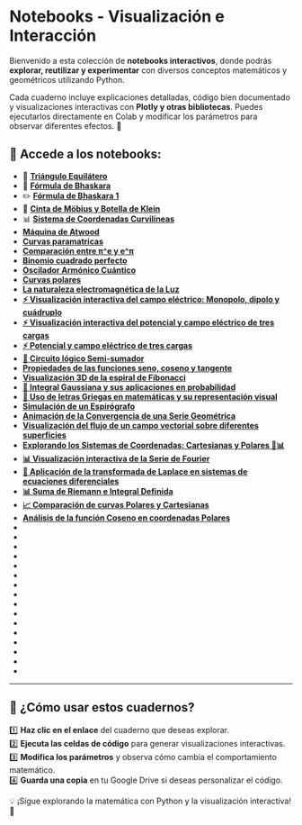 
# Notebooks - Visualización e Interacción  

Bienvenido a esta colección de **notebooks interactivos**, donde podrás **explorar, reutilizar y experimentar** con diversos conceptos matemáticos y geométricos utilizando Python.  

Cada cuaderno incluye explicaciones detalladas, código bien documentado y visualizaciones interactivas con **Plotly y otras bibliotecas**. Puedes ejecutarlos directamente en Colab y modificar los parámetros para observar diferentes efectos. 🚀  

## 🔗 Accede a los notebooks:  
- 📐 **[Triángulo Equilátero](https://colab.research.google.com/drive/1V2l_wsTrMvoHrcVP6qz1lL8Hp4pWPyX3?usp=sharing)**  
- 📏 **[Fórmula de Bhaskara](https://colab.research.google.com/drive/1i0sphVxFsYY3c2uf9hSCV5jLrWypAeQr?usp=sharing)**  
- ✏️ **[Fórmula de Bhaskara 1](https://colab.research.google.com/drive/1wHJhco9AbCYRL_1yN0LjxhrVm7my_6gu?usp=sharing)**  
- 🔄 **[Cinta de Möbius y Botella de Klein](https://colab.research.google.com/drive/1Zc9NQu15M7PnOQ0D7bQmcx04F_damHfp?usp=sharing)**  
- 📊 **[Sistema de Coordenadas Curvilíneas](https://colab.research.google.com/drive/1gsgRnXFv5slqyGZnq9LO7mXZeXlZcFRH?usp=sharing)**
- **[Máquina de Atwood](https://colab.research.google.com/drive/1gxpOhNMYvagw5_xxYNVri6sPQeZS1HGA?usp=sharing)**
- **[Curvas paramatricas](https://colab.research.google.com/drive/18piybQ9RD9AfII2KT_946k7QlpFYW99F?usp=sharing)**
- **[Comparación entre π^e   y  e^π](https://colab.research.google.com/drive/1BeN7f64ycb7ERwsQyAwTb2JvRrae_i_W?usp=sharing)** 
- **[Binomio cuadrado perfecto](https://colab.research.google.com/drive/1W0AkGsMQvHS83CjKUcibwB1iQU_ZKixK?usp=sharing)** 
- **[Oscilador Armónico Cuántico](https://colab.research.google.com/drive/1jSeayoTipEarTcrOXal5LzdKeZRTjRX2?usp=sharing)** 
- **[Curvas polares](https://colab.research.google.com/drive/15a0LteszJ8acEjmNAi1e1vzTJWHmlqmE?usp=sharing)**
- **[La naturaleza electromagnética de la Luz](https://colab.research.google.com/drive/1Btca4HW4A-BMrDLQgfbJ8Uw-aElsL-CN?usp=sharing)**
- **[⚡ Visualización interactiva del campo eléctrico: Monopolo, dipolo y cuádruplo](https://colab.research.google.com/drive/1_UqNPabrjplJCVKZj50H1eZvpFhQRlw6?usp=sharing)** 
- **[⚡ Visualización interactiva del potencial y campo eléctrico de tres cargas](https://colab.research.google.com/drive/1dyfhP3KJcXX5mLl22hUeNj0zUEpZCI18?usp=sharing)** 
- **[⚡ Potencial y campo eléctrico de tres cargas](https://colab.research.google.com/drive/11UMVwhWxAAbaNOjmumzuotKnALC9bDQz?usp=sharing)**
- **[🔢 Circuito lógico Semi-sumador](https://colab.research.google.com/drive/175bin6_7MzmI9KzdToplpwp4xRRHBLiA?usp=sharing)** 
- **[Propiedades de las funciones seno, coseno y tangente](https://colab.research.google.com/drive/1dg5nEmLBz_bickiRj4E8sgCLtuQRG9S_?usp=sharing)**
- **[Visualización 3D de la espiral de Fibonacci](https://colab.research.google.com/drive/1sgvTwBfXPfkpwTl9wHEw3y6AfczVvlO2?usp=sharing)**
- **[📌 Integral Gaussiana y sus aplicaciones en probabilidad](https://colab.research.google.com/drive/1BIIWANABQyvnJzgYvlwLfWr1UCvXeS11?usp=sharing)** 
- **[📖 Uso de letras Griegas en matemáticas y su representación visual](https://colab.research.google.com/drive/1VvNr3ribj2UIFgqV-mojI9z63LTTzA2I?usp=sharing)** 
- **[Simulación de un Espirógrafo](https://colab.research.google.com/drive/1bfNMGV04nFKDpfje5hvb1DYz5uK-E6B3?usp=sharing)**
- **[Animación de la Convergencia de una Serie Geométrica](https://colab.research.google.com/drive/1NBJrQY4PIS4szmu6zY-q2CtrgIolcDVh?usp=sharing)** 
- **[Visualización del flujo de un campo vectorial sobre diferentes superficies](https://colab.research.google.com/drive/1D73fwbkId5HdN6w3q0rHNSn0EgHZoaJW?usp=sharing)**
- **[Explorando los Sistemas de Coordenadas: Cartesianas y Polares 🧭📊](https://colab.research.google.com/drive/1lngoJBKMo1SQB8ob1J3Giy-ymAyAnbNp?usp=sharing)**
- **[📊 Visualización interactiva de la Serie de Fourier](https://colab.research.google.com/drive/1neJ8piABXLw9wcuzDx18jnmf8uRd676a?usp=sharing)** 
- **[📘 Aplicación de la transformada de Laplace en sistemas de ecuaciones diferenciales](https://colab.research.google.com/drive/1PaPC5IZVSKNIsLCv3SbnSvCQtoA4enQT?usp=sharing)** 
- **[📊 Suma de Riemann e Integral Definida](https://colab.research.google.com/drive/1RvFAogG5qAp3sYDibCqW0R6vfagFrBrb?usp=sharing)**
- **[📈 Comparación de curvas Polares y Cartesianas](https://colab.research.google.com/drive/1dphCNs9LnNRvzzVuynkDANxmPw6O7vib?usp=sharing)** 
- **[Análisis de la función Coseno en coordenadas Polares](https://colab.research.google.com/drive/1mWiPDMjLk4ng0KozAide4pHWrYvUcgZY?usp=sharing)**
- **[]()**
- **[]()** 
- **[]()** 
- **[]()**
- **[]()** 
- **[]()**
- **[]()**
- **[]()** 
- **[]()** 
- **[]()**
- **[]()** 
- **[]()**
- **[]()**
- **[]()** 
- **[]()** 
- **[]()**
___
## 🎯 ¿Cómo usar estos cuadernos?  
1️⃣ **Haz clic en el enlace** del cuaderno que deseas explorar.  
2️⃣ **Ejecuta las celdas de código** para generar visualizaciones interactivas.  
3️⃣ **Modifica los parámetros** y observa cómo cambia el comportamiento matemático.  
4️⃣ **Guarda una copia** en tu Google Drive si deseas personalizar el código.  

💡 ¡Sigue explorando la matemática con Python y la visualización interactiva! 🌟  
